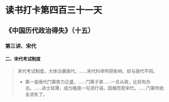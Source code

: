 读书打卡第四百三十一天
===

《中国历代政治得失》（十五）
---
### 第三讲、宋代

#### 二、宋代考试制度

> 宋代考试制度，大体沿袭唐代，……宋代科举所获影响，却与唐代不同。
> * 第一是唐代门第势力正盛，……门第子弟……一旦从政，比较有办法。……进士轻薄，成为晚唐一句流行语。因循而至宋代，……门第传统全消失了。